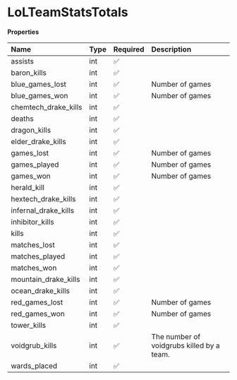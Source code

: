 # LoLTeamStatsTotals

**Properties**

| Name                 | Type | Required | Description                               |
| :------------------- | :--- | :------- | :---------------------------------------- |
| assists              | int  | ✅       |                                           |
| baron_kills          | int  | ✅       |                                           |
| blue_games_lost      | int  | ✅       | Number of games                           |
| blue_games_won       | int  | ✅       | Number of games                           |
| chemtech_drake_kills | int  | ✅       |                                           |
| deaths               | int  | ✅       |                                           |
| dragon_kills         | int  | ✅       |                                           |
| elder_drake_kills    | int  | ✅       |                                           |
| games_lost           | int  | ✅       | Number of games                           |
| games_played         | int  | ✅       | Number of games                           |
| games_won            | int  | ✅       | Number of games                           |
| herald_kill          | int  | ✅       |                                           |
| hextech_drake_kills  | int  | ✅       |                                           |
| infernal_drake_kills | int  | ✅       |                                           |
| inhibitor_kills      | int  | ✅       |                                           |
| kills                | int  | ✅       |                                           |
| matches_lost         | int  | ✅       |                                           |
| matches_played       | int  | ✅       |                                           |
| matches_won          | int  | ✅       |                                           |
| mountain_drake_kills | int  | ✅       |                                           |
| ocean_drake_kills    | int  | ✅       |                                           |
| red_games_lost       | int  | ✅       | Number of games                           |
| red_games_won        | int  | ✅       | Number of games                           |
| tower_kills          | int  | ✅       |                                           |
| voidgrub_kills       | int  | ✅       | The number of voidgrubs killed by a team. |
| wards_placed         | int  | ✅       |                                           |

<!-- This file was generated by liblab | https://liblab.com/ -->
